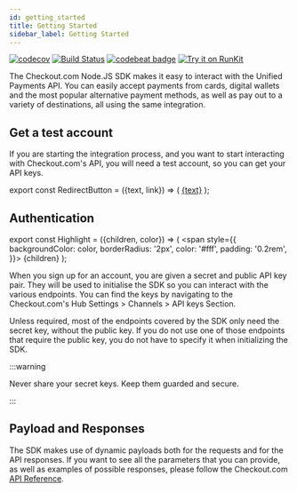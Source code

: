 ```yaml
---
id: getting_started
title: Getting Started
sidebar_label: Getting Started
---
```


[![codecov](https://codecov.io/gh/checkout/checkout-sdk-node/branch/master/graph/badge.svg)](https://codecov.io/gh/checkout/checkout-sdk-node)
[![Build Status](https://travis-ci.org/checkout/checkout-sdk-node.svg?branch=master)](https://travis-ci.orgcheckout/checkout-sdk-node)
[![codebeat badge](https://codebeat.co/badges/b41734ff-7fb5-4867-94d3-ab0729bb6b69)](https://codebeat.co/projects/github-com-ioan-ghisoi-cko-checkout-node-sdk-remake)
[![Try it on RunKit](https://badge.runkitcdn.com/checkout-sdk-node.svg)](https://npm.runkit.com/checkout-sdk-node)

The Checkout.com Node.JS SDK makes it easy to interact with the Unified Payments API. You can easily accept payments from cards, digital wallets and the most popular alternative payment methods, as well as pay out to a variety of destinations, all using the same integration.

## Get a test account

If you are starting the integration process, and you want to start interacting with Checkout.com's API, you will need a test account, so you can get your API keys.

export const RedirectButton = ({text, link}) => (
<a
href={link}
target="\_blank"
className="get-test-account">{text}</a>
);

<RedirectButton text="Get a test account" link="https://www.checkout.com/get-test-account" />

## Authentication

export const Highlight = ({children, color}) => (
<span
style={{
      backgroundColor: color,
      borderRadius: '2px',
      color: '#fff',
      padding: '0.2rem',
    }}>
{children}
</span>
);

When you sign up for an account, you are given a secret and public API key pair. They will be used to initialise the SDK so you can interact with the various endpoints. You can find the keys by navigating to the Checkout.com's Hub <Highlight color="#1877F2">Settings > Channels > API keys Section</Highlight>.

Unless required, most of the endpoints covered by the SDK only need the secret key, without the public key. If you do not use one of those endpoints that require the public key, you do not have to specify it when initializing the SDK.

:::warning

Never share your secret keys. Keep them guarded and secure.

:::

## Payload and Responses

The SDK makes use of dynamic payloads both for the requests and for the API responses. If you want to see all the parameters that you can provide, as well as examples of possible responses, please follow the Checkout.com [API Reference](https://api-reference.checkout.com/).
